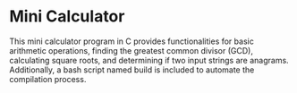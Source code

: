 # Mini Calculator

This mini calculator program in C provides functionalities for basic arithmetic operations, finding the greatest common divisor (GCD), calculating square roots, and determining if two input strings are anagrams. Additionally, a bash script named build is included to automate the compilation process.